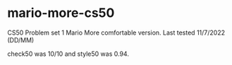 # mario-more-cs50
CS50 Problem set 1 Mario More comfortable version. 
Last tested 11/7/2022 (DD/MM)

check50 was 10/10 and style50 was 0.94.

